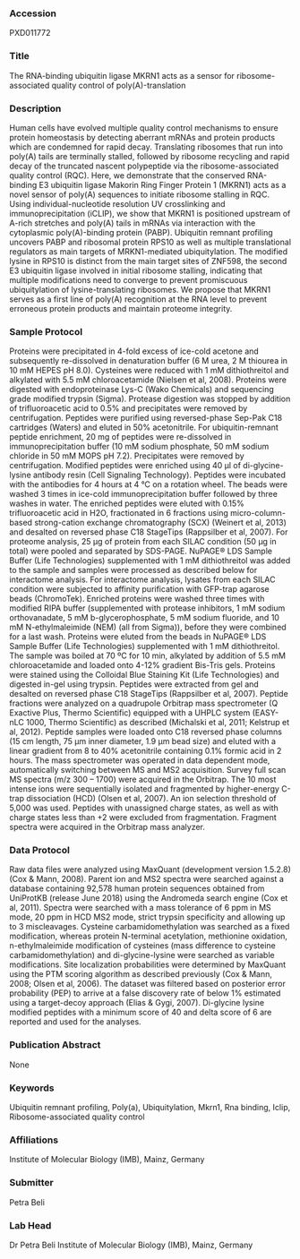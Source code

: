### Accession
PXD011772

### Title
The RNA-binding ubiquitin ligase MKRN1 acts as a sensor for ribosome-associated quality control of poly(A)-translation

### Description
Human cells have evolved multiple quality control mechanisms to ensure protein homeostasis by detecting aberrant mRNAs and protein products which are condemned for rapid decay. Translating ribosomes that run into poly(A) tails are terminally stalled, followed by ribosome recycling and rapid decay of the truncated nascent polypeptide via the ribosome-associated quality control (RQC). Here, we demonstrate that the conserved RNA-binding E3 ubiquitin ligase Makorin Ring Finger Protein 1 (MKRN1) acts as a novel sensor of poly(A) sequences to initiate ribosome stalling in RQC. Using individual-nucleotide resolution UV crosslinking and immunoprecipitation (iCLIP), we show that MKRN1 is positioned upstream of A-rich stretches and poly(A) tails in mRNAs via interaction with the cytoplasmic poly(A)-binding protein (PABP). Ubiquitin remnant profiling uncovers PABP and ribosomal protein RPS10 as well as multiple translational regulators as main targets of MRKN1-mediated ubiquitylation. The modified lysine in RPS10 is distinct from the main target sites of ZNF598, the second E3 ubiquitin ligase involved in initial ribosome stalling, indicating that multiple modifications need to converge to prevent promiscuous ubiquitylation of lysine-translating ribosomes. We propose that MKRN1 serves as a first line of poly(A) recognition at the RNA level to prevent erroneous protein products and maintain proteome integrity.

### Sample Protocol
Proteins were precipitated in 4-fold excess of ice-cold acetone and subsequently re-dissolved in denaturation buffer (6 M urea, 2 M thiourea in 10 mM HEPES pH 8.0). Cysteines were reduced with 1 mM dithiothreitol and alkylated with 5.5 mM chloroacetamide (Nielsen et al, 2008). Proteins were digested with endoproteinase Lys-C (Wako Chemicals) and sequencing grade modified trypsin (Sigma). Protease digestion was stopped by addition of trifluoroacetic acid to 0.5% and precipitates were removed by centrifugation. Peptides were purified using reversed-phase Sep-Pak C18 cartridges (Waters) and eluted in 50% acetonitrile. For ubiquitin-remnant peptide enrichment, 20 mg of peptides were re-dissolved in immunoprecipitation buffer (10 mM sodium phosphate, 50 mM sodium chloride in 50 mM MOPS pH 7.2). Precipitates were removed by centrifugation. Modified peptides were enriched using 40 µl of di-glycine-lysine antibody resin (Cell Signaling Technology). Peptides were incubated with the antibodies for 4 hours at 4 °C on a rotation wheel. The beads were washed 3 times in ice-cold immunoprecipitation buffer followed by three washes in water. The enriched peptides were eluted with 0.15% trifluoroacetic acid in H2O, fractionated in 6 fractions using micro-column-based strong-cation exchange chromatography (SCX) (Weinert et al, 2013) and desalted on reversed phase C18 StageTips (Rappsilber et al, 2007).  For proteome analysis, 25 µg of protein from each SILAC condition (50 µg in total) were pooled and separated by SDS-PAGE. NuPAGE® LDS Sample Buffer (Life Technologies) supplemented with 1 mM dithiothreitol was added to the sample and samples were processed as described below for interactome analysis.  For interactome analysis, lysates from each SILAC condition were subjected to affinity purification with GFP-trap agarose beads (ChromoTek). Enriched proteins were washed three times with modified RIPA buffer (supplemented with protease inhibitors, 1 mM sodium orthovanadate, 5 mM b-glycerophosphate, 5 mM sodium fluoride, and 10 mM N-ethylmaleimide (NEM) (all from Sigma)), before they were combined for a last wash. Proteins were eluted from the beads in NuPAGE® LDS Sample Buffer (Life Technologies) supplemented with 1 mM dithiothreitol.  The sample was boiled at 70 ºC for 10 min, alkylated by addition of 5.5 mM chloroacetamide and loaded onto 4-12% gradient Bis-Tris gels. Proteins were stained using the Colloidal Blue Staining Kit (Life Technologies) and digested in-gel using trypsin. Peptides were extracted from gel and desalted on reversed phase C18 StageTips (Rappsilber et al, 2007). Peptide fractions were analyzed on a quadrupole Orbitrap mass spectrometer (Q Exactive Plus, Thermo Scientific) equipped with a UHPLC system (EASY-nLC 1000, Thermo Scientific) as described (Michalski et al, 2011; Kelstrup et al, 2012). Peptide samples were loaded onto C18 reversed phase columns (15 cm length, 75 µm inner diameter, 1.9 µm bead size) and eluted with a linear gradient from 8 to 40% acetonitrile containing 0.1% formic acid in 2 hours. The mass spectrometer was operated in data dependent mode, automatically switching between MS and MS2 acquisition. Survey full scan MS spectra (m/z 300 – 1700) were acquired in the Orbitrap. The 10 most intense ions were sequentially isolated and fragmented by higher-energy C-trap dissociation (HCD) (Olsen et al, 2007). An ion selection threshold of 5,000 was used. Peptides with unassigned charge states, as well as with charge states less than +2 were excluded from fragmentation. Fragment spectra were acquired in the Orbitrap mass analyzer.

### Data Protocol
Raw data files were analyzed using MaxQuant (development version 1.5.2.8) (Cox & Mann, 2008). Parent ion and MS2 spectra were searched against a database containing 92,578 human protein sequences obtained from UniProtKB (release June 2018) using the Andromeda search engine (Cox et al, 2011). Spectra were searched with a mass tolerance of 6 ppm in MS mode, 20 ppm in HCD MS2 mode, strict trypsin specificity and allowing up to 3 miscleavages. Cysteine carbamidomethylation was searched as a fixed modification, whereas protein N-terminal acetylation, methionine oxidation, n-ethylmaleimide modification of cysteines (mass difference to cysteine carbamidomethylation) and di-glycine-lysine were searched as variable modifications. Site localization probabilities were determined by MaxQuant using the PTM scoring algorithm as described previously (Cox & Mann, 2008; Olsen et al, 2006). The dataset was filtered based on posterior error probability (PEP) to arrive at a false discovery rate of below 1% estimated using a target-decoy approach (Elias & Gygi, 2007). Di-glycine lysine modified peptides with a minimum score of 40 and delta score of 6 are reported and used for the analyses.

### Publication Abstract
None

### Keywords
Ubiquitin remnant profiling, Poly(a), Ubiquitylation, Mkrn1, Rna binding, Iclip, Ribosome-associated quality control

### Affiliations
Institute of Molecular Biology (IMB), Mainz, Germany

### Submitter
Petra Beli

### Lab Head
Dr Petra Beli
Institute of Molecular Biology (IMB), Mainz, Germany


